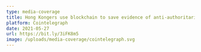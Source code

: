 ```yaml
---
type: media-coverage
title: Hong Kongers use blockchain to save evidence of anti-authoritarian struggles
platform: Cointelegraph
date: 2021-05-27
url: https://bit.ly/3iFK8m5
image: /uploads/media-coverage/cointelegraph.svg
---
```

